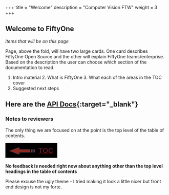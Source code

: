 +++
title = "Welcome"
description = "Computer Vision FTW"
weight = 3
+++

## Welcome to FiftyOne
_items that will be on this page_

Page, above the fold, will have two large cards. One card describes FiftyOne Open Source and the other will explain FiftyOne
teams/enterprise. Based on the description the user can choose which section of the documentation to read. 

1. Intro material
   2. What is FiftyOne
   3. What each of the areas in the TOC cover
2. Suggested next steps

Here are the [API Docs](apidocs/index.html){:target="_blank"}
--------------

### Notes to reviewers
The only thing we are focused on at the point is the top level of the table of contents.

<img align="left;" src="toc_arrow.png">

**No feedback is needed right now about anything other than the top level headings in the table of contents**

Please excuse the ugly theme - I tried making it look a little nicer but front end design is not my forte. 


 
